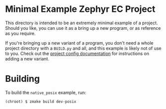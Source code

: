# Minimal Example Zephyr EC Project

This directory is intended to be an extremely minimal example of a
project.  Should you like, you can use it as a bring up a new program,
or as reference as you require.

If you're bringing up a new variant of a program, you don't need a
whole project directory with a `BUILD.py` and all, and this example is
likely not of use to you.  Check out the [project config
documentation] for instructions on adding a new variant.

[project config documentation]: ../../../docs/zephyr/project_config.md

# Building

To build the `native_posix` example, run:

``` shellsession
(chroot) $ zmake build dev-posix
```

